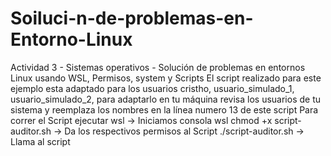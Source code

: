 # Soiluci-n-de-problemas-en-Entorno-Linux
Actividad 3 - Sistemas operativos - Solución de problemas en entornos Linux usando WSL, Permisos, system y Scripts
El script realizado para este ejemplo esta adaptado para los usuarios cristho, usuario_simulado_1, usuario_simulado_2, para adaptarlo en tu máquina revisa los usuarios de tu sistema y reemplaza los nombres en la línea numero 13 de este script
Para correr el Script ejecutar
wsl -> Iniciamos consola wsl
chmod +x script-auditor.sh -> Da los respectivos permisos al Script
./script-auditor.sh -> Llama al script
